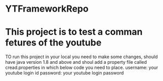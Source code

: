 # YTFrameworkRepo
# This project is to test a comman fetures of the youtube
 TO run this project in your local you need to make some changes, should have java version 1.8 and above and shoul add a property file called cread.properties in which below code you need to place.
 username: your youtube login id
 password: your youtube login password
